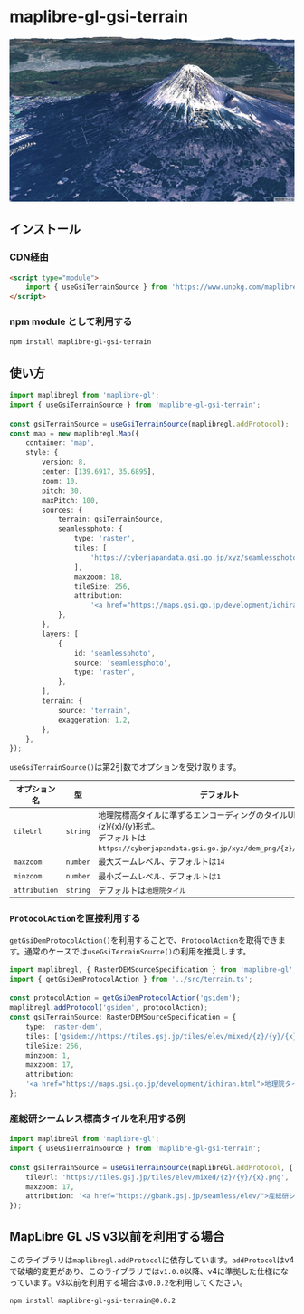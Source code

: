 # maplibre-gl-gsi-terrain

![](./screenshot.png)

## インストール

### CDN経由

```html
<script type="module">
    import { useGsiTerrainSource } from 'https://www.unpkg.com/maplibre-gl-gsi-terrain@2.1.0/dist/terrain.js';
</script>
```

### npm module として利用する

```sh
npm install maplibre-gl-gsi-terrain
```

## 使い方

```typescript
import maplibregl from 'maplibre-gl';
import { useGsiTerrainSource } from 'maplibre-gl-gsi-terrain';

const gsiTerrainSource = useGsiTerrainSource(maplibregl.addProtocol);
const map = new maplibregl.Map({
    container: 'map',
    style: {
        version: 8,
        center: [139.6917, 35.6895],
        zoom: 10,
        pitch: 30,
        maxPitch: 100,
        sources: {
            terrain: gsiTerrainSource,
            seamlessphoto: {
                type: 'raster',
                tiles: [
                    'https://cyberjapandata.gsi.go.jp/xyz/seamlessphoto/{z}/{x}/{y}.jpg',
                ],
                maxzoom: 18,
                tileSize: 256,
                attribution:
                    '<a href="https://maps.gsi.go.jp/development/ichiran.html">地理院タイル</a>',
            },
        },
        layers: [
            {
                id: 'seamlessphoto',
                source: 'seamlessphoto',
                type: 'raster',
            },
        ],
        terrain: {
            source: 'terrain',
            exaggeration: 1.2,
        },
    },
});
```

`useGsiTerrainSource()`は第2引数でオプションを受け取ります。

| オプション名 | 型 | デフォルト |
| --- | --- | --- |
| `tileUrl` | `string` | 地理院標高タイルに準ずるエンコーディングのタイルURL,{z}/{x}/{y}形式。<br />デフォルトは`https://cyberjapandata.gsi.go.jp/xyz/dem_png/{z}/{x}/{y}.png` |
| `maxzoom` | `number` | 最大ズームレベル、デフォルトは`14` |
| `minzoom` | `number` | 最小ズームレベル、デフォルトは`1` |
| `attribution` | `string` | デフォルトは`地理院タイル` |

### `ProtocolAction`を直接利用する

`getGsiDemProtocolAction()`を利用することで、`ProtocolAction`を取得できます。通常のケースでは`useGsiTerrainSource()`の利用を推奨します。

```typescript
import maplibregl, { RasterDEMSourceSpecification } from 'maplibre-gl';
import { getGsiDemProtocolAction } from '../src/terrain.ts';

const protocolAction = getGsiDemProtocolAction('gsidem');
maplibregl.addProtocol('gsidem', protocolAction);
const gsiTerrainSource: RasterDEMSourceSpecification = {
    type: 'raster-dem',
    tiles: ['gsidem://https://tiles.gsj.jp/tiles/elev/mixed/{z}/{y}/{x}.png'],
    tileSize: 256,
    minzoom: 1,
    maxzoom: 17,
    attribution:
    '<a href="https://maps.gsi.go.jp/development/ichiran.html">地理院タイル</a>',
};
```

### 産総研シームレス標高タイルを利用する例

```typescript
import maplibreGl from 'maplibre-gl';
import { useGsiTerrainSource } from 'maplibre-gl-gsi-terrain';

const gsiTerrainSource = useGsiTerrainSource(maplibreGl.addProtocol, {
    tileUrl: 'https://tiles.gsj.jp/tiles/elev/mixed/{z}/{y}/{x}.png',
    maxzoom: 17,
    attribution: '<a href="https://gbank.gsj.jp/seamless/elev/">産総研シームレス標高タイル</a>'
});
```

## MapLibre GL JS v3以前を利用する場合

このライブラリは`maplibregl.addProtocol`に依存しています。`addProtocol`はv4で破壊的変更があり、このライブラリでは`v1.0.0`以降、v4に準拠した仕様になっています。v3以前を利用する場合は`v0.0.2`を利用してください。

```sh
npm install maplibre-gl-gsi-terrain@0.0.2
```
